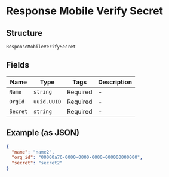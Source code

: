 
# Response Mobile Verify Secret

## Structure

`ResponseMobileVerifySecret`

## Fields

| Name | Type | Tags | Description |
|  --- | --- | --- | --- |
| `Name` | `string` | Required | - |
| `OrgId` | `uuid.UUID` | Required | - |
| `Secret` | `string` | Required | - |

## Example (as JSON)

```json
{
  "name": "name2",
  "org_id": "00000a76-0000-0000-0000-000000000000",
  "secret": "secret2"
}
```

